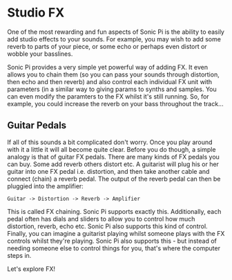 # Studio FX

One of the most rewarding and fun aspects of Sonic Pi is the ability to
easily add studio effects to your sounds. For example, you may wish to
add some reverb to parts of your piece, or some echo or perhaps even
distort or wobble your basslines.

Sonic Pi provides a very simple yet powerful way of adding FX. It even
allows you to chain them (so you can pass your sounds through
distortion, then echo and then reverb) and also control each individual
FX unit with parameters (in a similar way to giving params to synths and
samples. You can even modify the paramters to the FX whilst it's still
running. So, for example, you could increase the reverb on your bass
throughout the track...

## Guitar Pedals

If all of this sounds a bit complicated don't worry. Once you play
around with it a little it will all become quite clear. Before you do
though, a simple analogy is that of guitar FX pedals. There are many
kinds of FX pedals you can buy. Some add reverb others distort etc. A
guitarist will plug his or her guitar into one FX pedal i.e. distortion,
and then take another cable and connect (chain) a reverb pedal. The
output of the reverb pedal can then be pluggied into the amplifier:

```
Guitar -> Distortion -> Reverb -> Amplifier
```

This is called FX chaining. Sonic Pi supports exactly
this. Additionally, each pedal often has dials and sliders to allow you
to control how much distortion, reverb, echo etc. Sonic Pi also supports
this kind of control. Finally, you can imagine a guitarist playing
whilst someone plays with the FX controls whilst they're playing. Sonic
Pi also supports this - but instead of needing someone else to control
things for you, that's where the computer steps in.

Let's explore FX!



